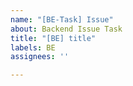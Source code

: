```yaml
---
name: "[BE-Task] Issue"
about: Backend Issue Task
title: "[BE] title"
labels: BE
assignees: ''

---
```



